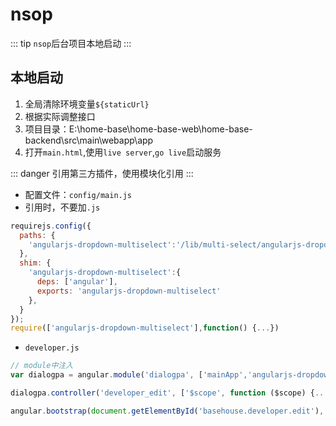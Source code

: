 # nsop
::: tip 
`nsop`后台项目本地启动
:::

## 本地启动

1. 全局清除环境变量`${staticUrl}`
2. 根据实际调整接口
3. 项目目录：E:\home-base\home-base-web\home-base-backend\src\main\webapp\app
4. 打开`main.html`,使用`live server`,`go live`启动服务

::: danger 
引用第三方插件，使用模块化引用
:::

* 配置文件：`config/main.js`
* 引用时，不要加`.js`

```js
requirejs.config({
  paths: {
    'angularjs-dropdown-multiselect':'/lib/multi-select/angularjs-dropdown-multiselect.min',
  },
  shim: {
    'angularjs-dropdown-multiselect':{
      deps: ['angular'],
      exports: 'angularjs-dropdown-multiselect'
    },
  }
});
require(['angularjs-dropdown-multiselect'],function() {...})
```

* `developer.js`
```js
// module中注入
var dialogpa = angular.module('dialogpa', ['mainApp','angularjs-dropdown-multiselect']);

dialogpa.controller('developer_edit', ['$scope', function ($scope) {...}])

angular.bootstrap(document.getElementById('basehouse.developer.edit'), ['dialogpa']);
```
